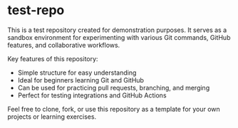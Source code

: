 # test-repo

This is a test repository created for demonstration purposes. It serves as a sandbox environment for experimenting with various Git commands, GitHub features, and collaborative workflows.

Key features of this repository:
- Simple structure for easy understanding
- Ideal for beginners learning Git and GitHub
- Can be used for practicing pull requests, branching, and merging
- Perfect for testing integrations and GitHub Actions

Feel free to clone, fork, or use this repository as a template for your own projects or learning exercises.